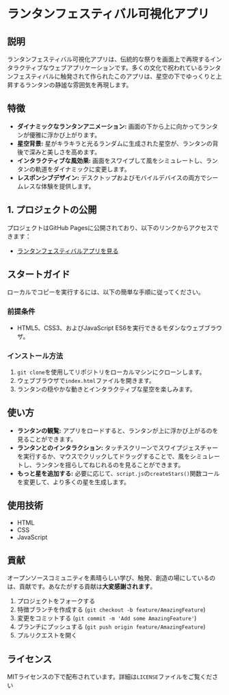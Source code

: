 # ランタンフェスティバル可視化アプリ

## 説明

ランタンフェスティバル可視化アプリは、伝統的な祭りを画面上で再現するインタラクティブなウェブアプリケーションです。多くの文化で祝われているランタンフェスティバルに触発されて作られたこのアプリは、星空の下でゆっくりと上昇するランタンの静謐な雰囲気を再現します。

## 特徴

- **ダイナミックなランタンアニメーション:** 画面の下から上に向かってランタンが優雅に浮かび上がります。
- **星空背景:** 星がキラキラと光るランダムに生成された星空が、ランタンの背後で深みと美しさを高めます。
- **インタラクティブな風効果:** 画面をスワイプして風をシミュレートし、ランタンの軌道をダイナミックに変更します。
- **レスポンシブデザイン:** デスクトップおよびモバイルデバイスの両方でシームレスな体験を提供します。

## 1. プロジェクトの公開

プロジェクトはGitHub Pagesに公開されており、以下のリンクからアクセスできます：
- [ランタンフェスティバルアプリを見る](https://ry02024.github.io/Lantern_Festival/)

## スタートガイド

ローカルでコピーを実行するには、以下の簡単な手順に従ってください。

### 前提条件

- HTML5、CSS3、およびJavaScript ES6を実行できるモダンなウェブブラウザ。

### インストール方法

1. `git clone`を使用してリポジトリをローカルマシンにクローンします。
2. ウェブブラウザで`index.html`ファイルを開きます。
3. ランタンの穏やかな動きとインタラクティブな星空を楽しみます。

## 使い方

- **ランタンの観覧:** アプリをロードすると、ランタンが上に浮かび上がるのを見ることができます。
- **ランタンとのインタラクション:** タッチスクリーンでスワイプジェスチャーを実行するか、マウスでクリックしてドラッグすることで、風をシミュレートし、ランタンを揺らしてねじれるのを見ることができます。
- **もっと星を追加する:** 必要に応じて、`script.js`の`createStars()`関数コールを変更して、より多くの星を生成します。

## 使用技術

- HTML
- CSS
- JavaScript

## 貢献

オープンソースコミュニティを素晴らしい学び、触発、創造の場にしているのは、貢献です。あなたがする貢献は**大変感謝されます**。

1. プロジェクトをフォークする
2. 特徴ブランチを作成する (`git checkout -b feature/AmazingFeature`)
3. 変更をコミットする (`git commit -m 'Add some AmazingFeature'`)
4. ブランチにプッシュする (`git push origin feature/AmazingFeature`)
5. プルリクエストを開く

## ライセンス

MITライセンスの下で配布されています。詳細は`LICENSE`ファイルをご覧ください
